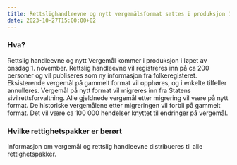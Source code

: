```yaml
---
title: Rettslighandleevne og nytt vergemålsformat settes i produksjon 1. november - 20232710
date: 2023-10-27T15:00:00+02
---
```


### Hva? 
Rettslig handleevne og nytt Vergemål kommer i produksjon i løpet av onsdag 1. november. 
Rettslig handleevne vil registreres inn på ca 200 personer og vil publiseres som ny informasjon fra folkeregisteret. 
Eksisterende vergemål på gammelt format vil opphøres, og i enkelte tilfeller annulleres. Vergemål på nytt format vil migreres inn fra Statens sivilrettsforvaltning. Alle gjeldnede vergemål etter migrering vil være på nytt format. De historiske vergemålene etter migreringen vil forbli på gammelt format. Det vil være ca 100 000 hendelser knyttet til endringer på vergemål.

### Hvilke rettighetspakker er berørt
Informasjon om vergemål og rettslig handleevne distribueres til alle rettighetspakker. 


